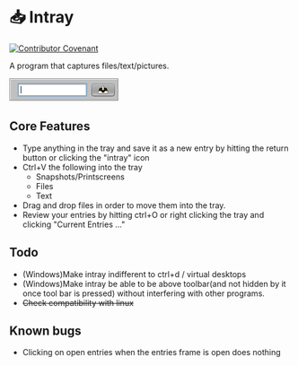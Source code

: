 # :inbox_tray: Intray
[![Contributor Covenant](https://img.shields.io/badge/Contributor%20Covenant-2.1-4baaaa.svg)](CODE_OF_CONDUCT.md)



A program that captures files/text/pictures.

[![Image of Intray](https://github.com/YairShachar/Intray/blob/master/images/intray.png)](#)


## Core Features
* Type anything in the tray and save it as a new entry by hitting the return button or clicking the "intray" icon
* Ctrl+V the following into the tray
    *    Snapshots/Printscreens
    *    Files
    *    Text
* Drag and drop files in order to move them into the tray.
* Review your entries by hitting ctrl+O or right clicking the tray and clicking "Current Entries ..."

## Todo

- (Windows)Make intray indifferent to ctrl+d / virtual desktops
- (Windows)Make intray be able to be above toolbar(and not hidden by it once tool bar is pressed) without interfering with other programs.
- ~~Check compatibility with linux~~

## Known bugs

- Clicking on open entries when the entries frame is open does nothing
